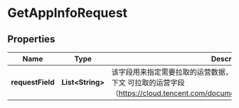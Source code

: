 

# GetAppInfoRequest


## Properties

| Name | Type | Description | Notes |
|------------ | ------------- | ------------- | -------------|
|**requestField** | **List&lt;String&gt;** | 该字段用来指定需要拉取的运营数据，不填默认拉取所有字段。详细可参阅下文 可拉取的运营字段（https://cloud.tencent.com/document/product/269/4193#operation） |  [optional] |



